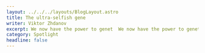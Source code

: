 ```yaml
---
layout: ../../../layouts/BlogLayout.astro
title: The ultra-selfish gene
writer: Viktor Zhdanov
excerpt: We now have the power to genet  We now have the power to genet We now have the power to genet We now have the power to genet We now have the power to genet We now have the power to genet We now have the power to genet We now have the power to genet We now have the power to genet We now have the power to genet We now have the power to genet We now have the power to genet We now have the power to genet We now have the power to genet We now have the power to genet We now have the power to genet We now have the power to genet We now have the power to genet
category: Spotlight
headline: false
---
```




